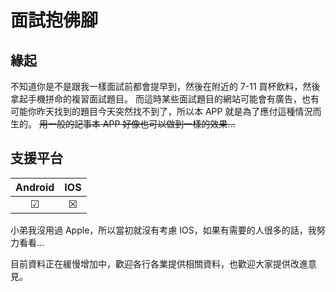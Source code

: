 # 面試抱佛腳

## 緣起

不知道你是不是跟我一樣面試前都會提早到，然後在附近的 7-11 買杯飲料，然後拿起手機拼命的複習面試題目。
而這時某些面試題目的網站可能會有廣告，也有可能你昨天找到的題目今天突然找不到了，所以本 APP 就是為了應付這種情況而生的。
~~用一般的記事本 APP 好像也可以做到一樣的效果...~~

## 支援平台

| Android | IOS |
| :-----: | :-: |
|    ☑    |  ☒  |

小弟我沒用過 Apple，所以當初就沒有考慮 IOS，如果有需要的人很多的話，我努力看看...

目前資料正在緩慢增加中，歡迎各行各業提供相關資料，也歡迎大家提供改進意見。
